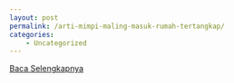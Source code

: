 ```yaml
---
layout: post
permalink: /arti-mimpi-maling-masuk-rumah-tertangkap/
categories:
    - Uncategorized
---
```


[Baca Selengkapnya](/02)